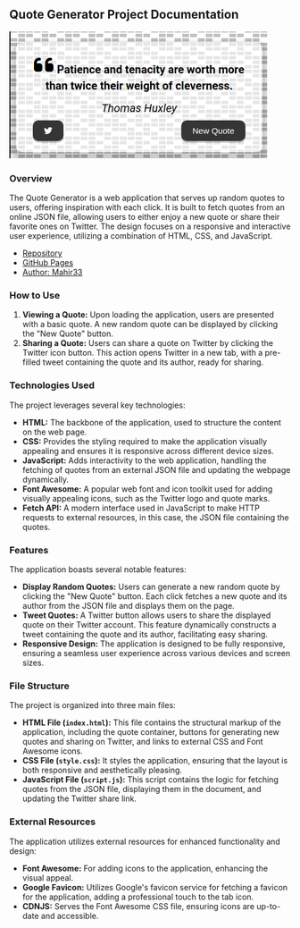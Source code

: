 ## Quote Generator Project Documentation

![App Preview](./images/quote-gen-app.png)

### Overview

The Quote Generator is a web application that serves up random quotes to users, offering inspiration with each click. It is built to fetch quotes from an online JSON file, allowing users to either enjoy a new quote or share their favorite ones on Twitter. The design focuses on a responsive and interactive user experience, utilizing a combination of HTML, CSS, and JavaScript.

- [Repository](https://github.com/Mahir33/p-quote-generator)
- [GitHub Pages](https://mahir33.github.io/p-quote-generator/)
- [Author: Mahir33](https://github.com/Mahir33)

### How to Use

1. **Viewing a Quote:** Upon loading the application, users are presented with a basic quote. A new random quote can be displayed by clicking the "New Quote" button.
2. **Sharing a Quote:** Users can share a quote on Twitter by clicking the Twitter icon button. This action opens Twitter in a new tab, with a pre-filled tweet containing the quote and its author, ready for sharing.

### Technologies Used

The project leverages several key technologies:

- **HTML:** The backbone of the application, used to structure the content on the web page.
- **CSS:** Provides the styling required to make the application visually appealing and ensures it is responsive across different device sizes.
- **JavaScript:** Adds interactivity to the web application, handling the fetching of quotes from an external JSON file and updating the webpage dynamically.
- **Font Awesome:** A popular web font and icon toolkit used for adding visually appealing icons, such as the Twitter logo and quote marks.
- **Fetch API:** A modern interface used in JavaScript to make HTTP requests to external resources, in this case, the JSON file containing the quotes.

### Features

The application boasts several notable features:

- **Display Random Quotes:** Users can generate a new random quote by clicking the "New Quote" button. Each click fetches a new quote and its author from the JSON file and displays them on the page.
- **Tweet Quotes:** A Twitter button allows users to share the displayed quote on their Twitter account. This feature dynamically constructs a tweet containing the quote and its author, facilitating easy sharing.
- **Responsive Design:** The application is designed to be fully responsive, ensuring a seamless user experience across various devices and screen sizes.

### File Structure

The project is organized into three main files:

- **HTML File (`index.html`):** This file contains the structural markup of the application, including the quote container, buttons for generating new quotes and sharing on Twitter, and links to external CSS and Font Awesome icons.
- **CSS File (`style.css`):** It styles the application, ensuring that the layout is both responsive and aesthetically pleasing.
- **JavaScript File (`script.js`):** This script contains the logic for fetching quotes from the JSON file, displaying them in the document, and updating the Twitter share link.

### External Resources

The application utilizes external resources for enhanced functionality and design:

- **Font Awesome:** For adding icons to the application, enhancing the visual appeal.
- **Google Favicon:** Utilizes Google's favicon service for fetching a favicon for the application, adding a professional touch to the tab icon.
- **CDNJS:** Serves the Font Awesome CSS file, ensuring icons are up-to-date and accessible.
